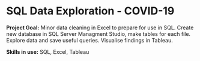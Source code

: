 # SQL Data Exploration - COVID-19

**Project Goal:** Minor data cleaning in Excel to prepare for use in SQL. Create new database in SQL Server Managment Studio, make tables for each file. Explore data and save useful queries. Visualise findings in Tableau.

**Skills in use:** SQL, Excel, Tableau
